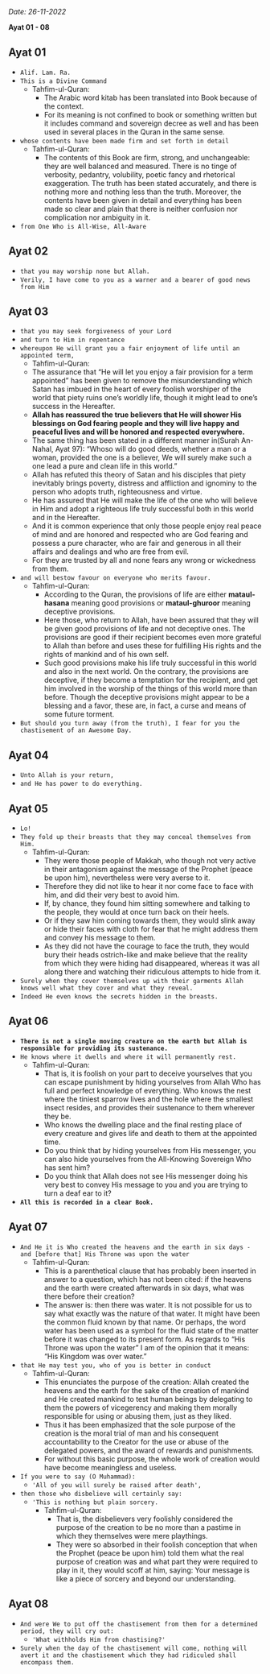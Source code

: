 *Date: 26-11-2022*

**Ayat 01 - 08**

## Ayat 01

- `Alif. Lam. Ra.`
- `This is a Divine Command`
  - Tahfim-ul-Quran:
    - The Arabic word kitab has been translated into Book because of the context.
    - For its meaning is not confined to book or something written but it includes command and sovereign decree as well and has been used in several places in the Quran in the same sense.
- `whose contents have been made firm and set forth in detail`
  - Tahfim-ul-Quran:
    - The contents of this Book are firm, strong, and unchangeable: they are well balanced and measured. There is no tinge of verbosity, pedantry, volubility, poetic fancy and rhetorical exaggeration. The truth has been stated accurately, and there is nothing more and nothing less than the truth. Moreover, the contents have been given in detail and everything has been made so clear and plain that there is neither confusion nor complication nor ambiguity in it.
- `from One Who is All-Wise, All-Aware`

## Ayat 02

- `that you may worship none but Allah.`
- `Verily, I have come to you as a warner and a bearer of good news from Him`

## Ayat 03

- `that you may seek forgiveness of your Lord`
- `and turn to Him in repentance`
- `whereupon He will grant you a fair enjoyment of life until an appointed term,`
  - Tahfim-ul-Quran:
  - The assurance that “He will let you enjoy a fair provision for a term appointed” has been given to remove the misunderstanding which Satan has imbued in the heart of every foolish worshiper of the world that piety ruins one’s worldly life, though it might lead to one’s success in the Hereafter.
  - **Allah has reassured the true believers that He will shower His blessings on God fearing people and they will live happy and peaceful lives and will be honored and respected everywhere.**
  - The same thing has been stated in a different manner in(Surah An-Nahal, Ayat 97): “Whoso will do good deeds, whether a man or a woman, provided the one is a believer, We will surely make such a one lead a pure and clean life in this world.”
  - Allah has refuted this theory of Satan and his disciples that piety inevitably brings poverty, distress and affliction and ignominy to the person who adopts truth, righteousness and virtue.
  - He has assured that He will make the life of the one who will believe in Him and adopt a righteous life truly successful both in this world and in the Hereafter.
  - And it is common experience that only those people enjoy real peace of mind and are honored and respected who are God fearing and possess a pure character, who are fair and generous in all their affairs and dealings and who are free from evil.
  - For they are trusted by all and none fears any wrong or wickedness from them.
- `and will bestow favour on everyone who merits favour.`
  - Tahfim-ul-Quran:
    - According to the Quran, the provisions of life are either **mataul-hasana** meaning good provisions or **mataul-ghuroor** meaning deceptive provisions.
    - Here those, who return to Allah, have been assured that they will be given good provisions of life and not deceptive ones. The provisions are good if their recipient becomes even more grateful to Allah than before and uses these for fulfilling His rights and the rights of mankind and of his own self.
    - Such good provisions make his life truly successful in this world and also in the next world. On the contrary, the provisions are deceptive, if they become a temptation for the recipient, and get him involved in the worship of the things of this world more than before. Though the deceptive provisions might appear to be a blessing and a favor, these are, in fact, a curse and means of some future torment.
- `But should you turn away (from the truth), I fear for you the chastisement of an Awesome Day.`

## Ayat 04

- `Unto Allah is your return,`
- `and He has power to do everything.`

## Ayat 05

- `Lo!`
- `They fold up their breasts that they may conceal themselves from Him.`
  - Tahfim-ul-Quran:
    - They were those people of Makkah, who though not very active in their antagonism against the message of the Prophet (peace be upon him), nevertheless were very averse to it.
    - Therefore they did not like to hear it nor come face to face with him, and did their very best to avoid him.
    - If, by chance, they found him sitting somewhere and talking to the people, they would at once turn back on their heels.
    - Or if they saw him coming towards them, they would slink away or hide their faces with cloth for fear that he might address them and convey his message to them.
    - As they did not have the courage to face the truth, they would bury their heads ostrich-like and make believe that the reality from which they were hiding had disappeared, whereas it was all along there and watching their ridiculous attempts to hide from it.
- `Surely when they cover themselves up with their garments Allah knows well what they cover and what they reveal.`
- `Indeed He even knows the secrets hidden in the breasts.`

## Ayat 06

- **`There is not a single moving creature on the earth but Allah is responsible for providing its sustenance.`**
- `He knows where it dwells and where it will permanently rest.`
  - Tahfim-ul-Quran:
    - That is, it is foolish on your part to deceive yourselves that you can escape punishment by hiding yourselves from Allah Who has full and perfect knowledge of everything. Who knows the nest where the tiniest sparrow lives and the hole where the smallest insect resides, and provides their sustenance to them wherever they be.
    - Who knows the dwelling place and the final resting place of every creature and gives life and death to them at the appointed time.
    - Do you think that by hiding yourselves from His messenger, you can also hide yourselves from the All-Knowing Sovereign Who has sent him?
    - Do you think that Allah does not see His messenger doing his very best to convey His message to you and you are trying to turn a deaf ear to it?
- **`All this is recorded in a clear Book.`**

## Ayat 07

- `And He it is Who created the heavens and the earth in six days - and [before that] His Throne was upon the water`
  - Tahfim-ul-Quran:
    - This is a parenthetical clause that has probably been inserted in answer to a question, which has not been cited: if the heavens and the earth were created afterwards in six days, what was there before their creation?
    - The answer is: then there was water. It is not possible for us to say what exactly was the nature of that water. It might have been the common fluid known by that name. Or perhaps, the word water has been used as a symbol for the fluid state of the matter before it was changed to its present form. As regards to “His Throne was upon the water” I am of the opinion that it means: “His Kingdom was over water.”
- `that He may test you, who of you is better in conduct`
  - Tahfim-ul-Quran:
    - This enunciates the purpose of the creation: Allah created the heavens and the earth for the sake of the creation of mankind and He created mankind to test human beings by delegating to them the powers of vicegerency and making them morally responsible for using or abusing them, just as they liked.
    - Thus it has been emphasized that the sole purpose of the creation is the moral trial of man and his consequent accountability to the Creator for the use or abuse of the delegated powers, and the award of rewards and punishments.
    - For without this basic purpose, the whole work of creation would have become meaningless and useless.
- `If you were to say (O Muhammad):`
  - `'All of you will surely be raised after death',`
- `then those who disbelieve will certainly say:`
  - `'This is nothing but plain sorcery.`
    - Tahfim-ul-Quran:
      - That is, the disbelievers very foolishly considered the purpose of the creation to be no more than a pastime in which they themselves were mere playthings.
      - They were so absorbed in their foolish conception that when the Prophet (peace be upon him) told them what the real purpose of creation was and what part they were required to play in it, they would scoff at him, saying: Your message is like a piece of sorcery and beyond our understanding.

## Ayat 08

- `And were We to put off the chastisement from them for a determined period, they will cry out:`
  - `'What withholds Him from chastising?'`
- `Surely when the day of the chastisement will come, nothing will avert it and the chastisement which they had ridiculed shall encompass them.`